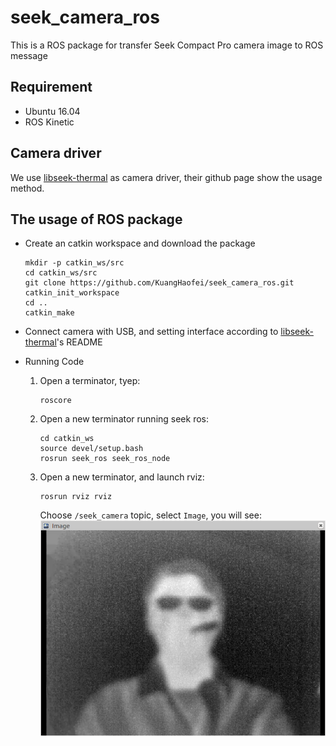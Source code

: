 # seek_camera_ros
This is a ROS package for transfer Seek Compact Pro camera image to ROS message

## Requirement
- Ubuntu 16.04
- ROS Kinetic

## Camera driver
We use [libseek-thermal](https://github.com/maartenvds/libseek-thermal) as camera driver, their github page show the usage method.

## The usage of ROS package
- Create an catkin workspace and download the package
  ```
  mkdir -p catkin_ws/src
  cd catkin_ws/src
  git clone https://github.com/KuangHaofei/seek_camera_ros.git
  catkin_init_workspace
  cd ..
  catkin_make
  ```

- Connect camera with USB, and setting interface according to [libseek-thermal](https://github.com/maartenvds/libseek-thermal)'s README

- Running Code
  1. Open a terminator, tyep:
      ```
      roscore
      ```
  2. Open a new terminator running seek ros:
      ```
      cd catkin_ws
      source devel/setup.bash
      rosrun seek_ros seek_ros_node
      ```
  3. Open a new terminator, and launch rviz:
      ```
      rosrun rviz rviz
      ```
      Choose `/seek_camera` topic, select `Image`, you will see:
      ![yuan](images/yuan.png)

